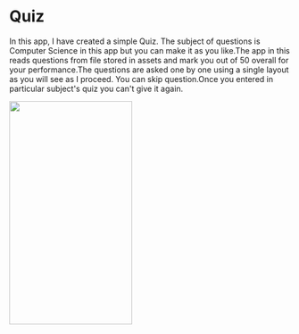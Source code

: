 # Quiz
In this app, I have created a simple Quiz. The subject of questions is Computer Science in this app but you can make it as you like.The app in this reads questions from file stored in assets and mark you 
out of 50 overall for your performance.The questions are asked one by one  using a single layout as you will see as I proceed.
You can skip question.Once you entered in particular subject's quiz you can't give it again.


<!--![screenshot_2016-09-05-14-14-47](https://cloud.githubusercontent.com/assets/19224538/18195431/025dedd2-7109-11e6-85ae-1cd73e994f82.png | width=48)-->
<img src="https://cloud.githubusercontent.com/assets/19224538/18195431/025dedd2-7109-11e6-85ae-1cd73e994f82.png" height="400" width="220">

